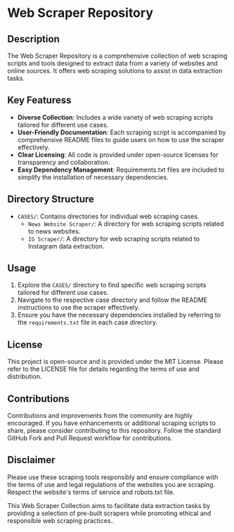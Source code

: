 # Web Scraper Repository

## Description

The Web Scraper Repository is a comprehensive collection of web scraping scripts and tools designed to extract data from a variety of websites and online sources. It offers web scraping solutions to assist in data extraction tasks.

## Key Featuress

- **Diverse Collection**: Includes a wide variety of web scraping scripts tailored for different use cases.
- **User-Friendly Documentation**: Each scraping script is accompanied by comprehensive README files to guide users on how to use the scraper effectively.
- **Clear Licensing**: All code is provided under open-source licenses for transparency and collaboration.
- **Easy Dependency Management**: Requirements.txt files are included to simplify the installation of necessary dependencies.

## Directory Structure

- `CASES/`: Contains directories for individual web scraping cases.
  - `News Website Scraper/`: A directory for web scraping scripts related to news websites.
  - `IG Scraper/`: A directory for web scraping scripts related to Instagram data extraction.

## Usage

1. Explore the `CASES/` directory to find specific web scraping scripts tailored for different use cases.
2. Navigate to the respective case directory and follow the README instructions to use the scraper effectively.
3. Ensure you have the necessary dependencies installed by referring to the `requirements.txt` file in each case directory.

## License

This project is open-source and is provided under the MIT License. Please refer to the LICENSE file for details regarding the terms of use and distribution.

## Contributions

Contributions and improvements from the community are highly encouraged. If you have enhancements or additional scraping scripts to share, please consider contributing to this repository. Follow the standard GitHub Fork and Pull Request workflow for contributions.

## Disclaimer

Please use these scraping tools responsibly and ensure compliance with the terms of use and legal regulations of the websites you are scraping. Respect the website's terms of service and robots.txt file.

This Web Scraper Collection aims to facilitate data extraction tasks by providing a selection of pre-built scrapers while promoting ethical and responsible web scraping practices..
